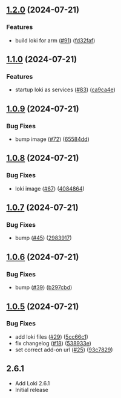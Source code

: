 <!-- https://developers.home-assistant.io/docs/add-ons/presentation#keeping-a-changelog -->

## [1.2.0](https://github.com/cedricziel/ha-addons/compare/loki-1.1.0...loki-1.2.0) (2024-07-21)


### Features

* build loki for arm ([#91](https://github.com/cedricziel/ha-addons/issues/91)) ([fd32faf](https://github.com/cedricziel/ha-addons/commit/fd32fafa05cb39907b30248de9d0a01e037dcbb5))

## [1.1.0](https://github.com/cedricziel/ha-addons/compare/loki-1.0.9...loki-1.1.0) (2024-07-21)


### Features

* startup loki as services ([#83](https://github.com/cedricziel/ha-addons/issues/83)) ([ca9ca4e](https://github.com/cedricziel/ha-addons/commit/ca9ca4e6f0010e8d5ae010a909e1ead5fb19f547))

## [1.0.9](https://github.com/cedricziel/ha-addons/compare/loki-1.0.8...loki-1.0.9) (2024-07-21)


### Bug Fixes

* bump image ([#72](https://github.com/cedricziel/ha-addons/issues/72)) ([65584dd](https://github.com/cedricziel/ha-addons/commit/65584dd786c8b9df1ed3e9255e7d24fd6c1fba48))

## [1.0.8](https://github.com/cedricziel/ha-addons/compare/loki-1.0.7...loki-1.0.8) (2024-07-21)


### Bug Fixes

* loki image ([#67](https://github.com/cedricziel/ha-addons/issues/67)) ([4084864](https://github.com/cedricziel/ha-addons/commit/4084864fcca2f06c327b64b99367d7b4b4b3bf50))

## [1.0.7](https://github.com/cedricziel/ha-addons/compare/loki-1.0.6...loki-1.0.7) (2024-07-21)


### Bug Fixes

* bump ([#45](https://github.com/cedricziel/ha-addons/issues/45)) ([2983917](https://github.com/cedricziel/ha-addons/commit/2983917c0cd09bcb9df0040eb0089a36b18bb734))

## [1.0.6](https://github.com/cedricziel/ha-addons/compare/loki-1.0.5...loki-1.0.6) (2024-07-21)


### Bug Fixes

* bump ([#39](https://github.com/cedricziel/ha-addons/issues/39)) ([b297cbd](https://github.com/cedricziel/ha-addons/commit/b297cbdd33f7412e48ef62ed301c5fc9f6007e90))

## [1.0.5](https://github.com/cedricziel/ha-addons/compare/loki-1.0.4...loki-1.0.5) (2024-07-21)


### Bug Fixes

* add loki files ([#29](https://github.com/cedricziel/ha-addons/issues/29)) ([5cc66c1](https://github.com/cedricziel/ha-addons/commit/5cc66c1027166da67c216303c01bacfa171053b7))
* fix changelog ([#18](https://github.com/cedricziel/ha-addons/issues/18)) ([538933e](https://github.com/cedricziel/ha-addons/commit/538933eba58e9bffa553d851da6d993b35db9fcf))
* set correct add-on url ([#25](https://github.com/cedricziel/ha-addons/issues/25)) ([93c7829](https://github.com/cedricziel/ha-addons/commit/93c7829f8f461772ce0ab7461368b331ba5b30c7))

## 2.6.1

- Add Loki 2.6.1
- Initial release
